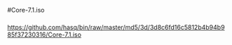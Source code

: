 #Core-7.1.iso

###

https://github.com/hasq/bin/raw/master/md5/3d/3d8c6fd16c5812b4b94b985f37230316/Core-7.1.iso
